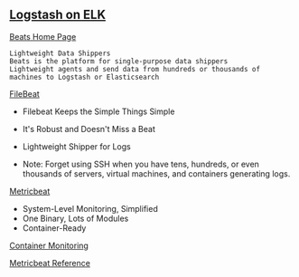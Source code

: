 

## [Logstash on ELK ](https://www.elastic.co/products/logstash)

[Beats Home Page](https://www.elastic.co/products/beats)


```
Lightweight Data Shippers
Beats is the platform for single-purpose data shippers  
Lightweight agents and send data from hundreds or thousands of machines to Logstash or Elasticsearch
```

[FileBeat](https://www.elastic.co/products/beats/filebeat)
* Filebeat Keeps the Simple Things Simple
* It's Robust and Doesn't Miss a Beat
* Lightweight Shipper for Logs

* Note: Forget using SSH when you have tens, hundreds, or even thousands of servers, virtual machines, and containers generating logs.

[Metricbeat](https://www.elastic.co/products/beats/metricbeat)
* System-Level Monitoring, Simplified
* One Binary, Lots of Modules
* Container-Ready  

[Container Monitoring](https://www.elastic.co/docker-kubernetes-container-monitoring)

[Metricbeat Reference](https://www.elastic.co/guide/en/beats/metricbeat/current/index.html)
